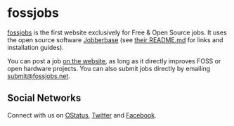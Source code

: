# fossjobs

[fossjobs](https://www.fossjobs.net/) is the first website exclusively for Free & Open Source jobs. It uses the open source software [Jobberbase](http://www.jobberbase.com/) (see [their README.md](https://github.com/filipcte/jobberbase/blob/master/README.md) for links and installation guides).

You can post a job [on the website](https://www.fossjobs.net), as long as it directly improves FOSS or open hardware projects. You can also submit jobs directly by emailing submit@fossjobs.net.

## Social Networks

Connect with us on [OStatus](https://status.headstrong.de/fossjobs), [Twitter](https://twitter.com/fossjobs_net) and [Facebook](https://www.facebook.com/fossjobs.net).
